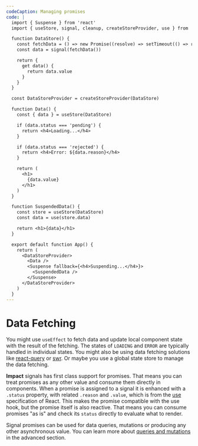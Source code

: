 ```yaml
---
codeCaption: Managing promises
code: |
  import { Suspense } from 'react'
  import { useStore, signal, cleanup, createStoreProvider, use } from 'impact-react'

  function DataStore() {
    const fetchData = () => new Promise((resolve) => setTimeout(() => resolve('DATA'), 2000))
    const data = signal(fetchData())

    return {
      get data() {
        return data.value
      }
    }
  }

  const DataStoreProvider = createStoreProvider(DataStore)

  function Data() {
    const { data } = useStore(DataStore)

    if (data.status === 'pending') {
      return <h4>Loading...</h4>
    }

    if (data.status === 'rejected') {
      return <h4>Error: ${data.reason}</h4>
    }

    return (
      <h1>
        {data.value}
      </h1>
    )
  }

  function SuspendedData() {
    const store = useStore(DataStore)
    const data = use(store.data)

    return <h1>{data}</h1>
  }

  export default function App() {
    return (
      <DataStoreProvider>
        <Data />
        <Suspense fallback={<h4>Suspending...</h4>}>
          <SuspendedData />
        </Suspense>
      </DataStoreProvider>
    )
  }
---
```


# Data Fetching

You might use `useEffect` to fetch data and update local component state with the result of the fetching. The states of `LOADING` and `ERROR` are typically handled in individual states. You might also be using data fetching solutions like [react-query](https://tanstack.com/query/v3/) or [swr](https://swr.vercel.app/). Or maybe you use a global state store to manage the data fetching.

**Impact** signals has first class support for promises. That means you can treat promises as any other value and consume them directly in components. When a promise is assigned to a signal it is enhanced with a `.status` property, with related `.reason` and `.value`, which is from the [use](https://react.dev/reference/react/use) specification of React. This makes the promise compatible with the use hook, but the promise itself is also reactive. That means you can consume promises "as is" and check its `status` directly to evaluate what to render.

Signal promises can be used for data queries, mutations or producing any other asynchronous value. You can learn more about [queries and mutations](../advanced/queries-and-mutations.md) in the advanced section.

<ClientOnly>
  <Playground />
</ClientOnly>